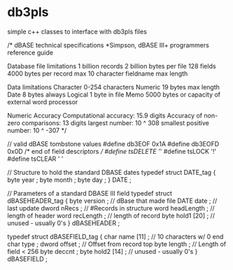 # db3pls
simple c++ classes to interface with db3pls files

/* dBASE technical specifications
    *Simpson, dBASE III+ programmers reference guide

   Database file limitations
     1 billion records
     2 billion bytes per file
     128 fields
     4000 bytes per record max
     10 character fieldname max length

   Data limitations
     Character  0-254 characters
     Numeric    19 bytes max length
     Date       8 bytes always
     Logical    1 byte in file
     Memo       5000 bytes or capacity of external word processor

   Numeric Accuracy
     Computational accuracy: 15.9 digits
     Accuracy of non-zero comparisons: 13 digits
     largest number: 10 ^ 308
     smallest positive number: 10 ^ -307
*/

// valid dBASE tombstone values
#define  db3EOF         0x1A
#define  db3EOFD        0x0D  /* end of field descriptors */
#define  tsDELETE       '*'
#define  tsLOCK         '!'
#define  tsCLEAR        ' '

// Structure to hold the standard DBASE dates
typedef struct DATE_tag
  {
    byte year  ;
    byte month ;
    byte day   ;
  } DATE ;

// Parameters of a standard DBASE III field
typedef struct dBASEHEADER_tag
  {
    byte      version    ; // dBase that made file
    DATE      date       ; // last update
    dword     nRecs      ; // #Records in structure
    word      headLength ; // length of header
    word      recLength  ; // length of record
    byte      hold1 [20] ; // unused - usually 0's
  } dBASEHEADER ;

typedef struct dBASEFIELD_tag
  {
    char      name [11]     ; // 10 characters w/ 0 end
    char      type          ;
    dword     offset        ; // Offset from record top
    byte      length        ; // Length of field < 256
    byte      deccnt        ;
    byte      hold2 [14]    ; // unused - usually 0's
  } dBASEFIELD ;
